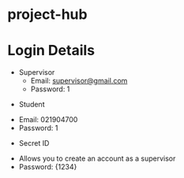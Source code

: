 # project-hub

# Login Details

- Supervisor
  - Email: supervisor@gmail.com
  - Password: 1

* Student

- Email: 021904700
- Password: 1

* Secret ID

- Allows you to create an account as a supervisor
- Password: {1234}
